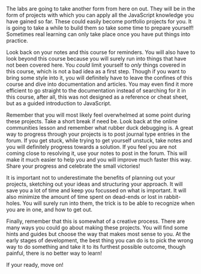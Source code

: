 The labs are going to take another form from here on out. They will be in the form of projects with which you can apply all the JavaScript knowledge you have gained so far. These could easily become portfolio projects for you. It is going to take a while to build them so take some time to prepare yourself! Sometimes real learning can only take place once you have put things into practice.

Look back on your notes and this course for reminders. You will also have to look beyond this course because you will surely run into things that have not been covered here. You _could_ limit yourself to _only_ things covered in this course, which is not a bad idea as a first step. Though if you want to bring some style into it, you will definitely have to leave the confines of this course and dive into documentation and articles. You may even find it more efficient to go straight to the documentation instead of searching for it in this course, after all, this was not designed as a reference or cheat sheet, but as a guided introduction to JavaScript.

Remember that you will most likely feel overwhelmed at some point during these projects. Take a short break if need be. Look back at the online communities lesson and remember what rubber duck debugging is. A great way to progress through your projects is to post journal type entries in the forum. If you get stuck, while trying to get yourself unstuck, take notes and you will definitely progress towards a solution. If you feel you are not coming close to resolving it, use your notes to post in the forum. This will make it much easier to help you and you will improve much faster this way. Share your progress and celebrate the small victories!

It is important not to underestimate the benefits of planning out your projects, sketching out your ideas and structuring your approach. It will save you a lot of time and keep you focussed on what is important. It will also minimize the amount of time spent on dead-ends or lost in rabbit-holes. You will surely run into them, the trick is to be able to recognize when you are in one, and how to get out.

Finally, remember that this is somewhat of a creative process. There are many ways you could go about making these projects. You will find some hints and guides but choose the way that makes most sense to you. At the early stages of development, the best thing you can do is to pick the wrong way to do something and take it to its furthest possible outcome, though painful, there is no better way to learn!

If your ready, move on!
